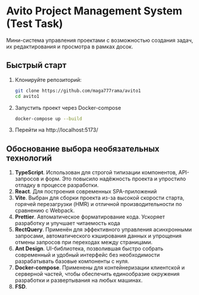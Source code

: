 # Avito Project Management System (Test Task)

Мини-система управления проектами с возможностью создания задач, их редактирования и просмотра в рамках досок.

## Быстрый старт

1. Клонируйте репозиторий:
   ```bash
   git clone https://github.com/maga777rama/avito1
   cd avito1

2. Запустить проект через Docker-compose
    ```bash
   docker-compose up --build

3. Перейти на http://localhost:5173/


##  Обоснование выбора необязательных технологий

1. **TypeScript**. Использован для строгой типизации компонентов, API-запросов и форм. Это повысило надёжность проекта и упростило отладку в процессе разработки.
2. **React**. Для построения современных SPA-приложений
3. **Vite**. Выбран для сборки проекта из-за высокой скорости старта, горячей перезагрузки (HMR) и отличной производительности по сравнению с Webpack.
4. **Prettier**. Автоматическое форматирование кода. Ускоряет разработку и улучшает читаемость кода
5. **RectQuery**. Применён для эффективного управления асинхронными запросами, автоматического кэширования данных и упрощения отмены запросов при переходах между страницами.
6. **Ant Design**. UI-библиотека, позволившая быстро собрать современный и удобный интерфейс без необходимости разрабатывать базовые компоненты с нуля.
7. **Docker-compose**. Применены для контейнеризации клиентской и серверной частей, чтобы обеспечить единообразие окружения разработки и развертывания на любых машинах.
8. **FSD**. 
